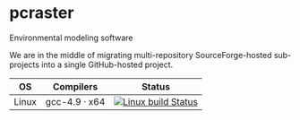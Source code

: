 # pcraster
Environmental modeling software

We are in the middle of migrating multi-repository SourceForge-hosted sub-projects into a single GitHub-hosted project.


| OS | Compilers | Status |
|----|-----------|--------|
| Linux | gcc-4.9 · x64 | [![Linux build Status](https://travis-ci.org/pcraster/pcraster.svg?branch=master)](https://travis-ci.org/pcraster/pcraster) |

